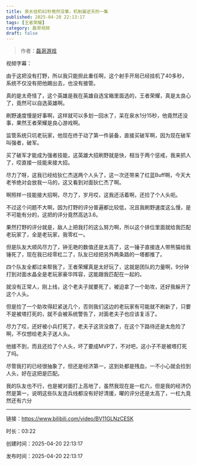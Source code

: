 ```yaml
---
title: 泉水挂机82秒竟然没事，机制最逆天的一集
published: 2025-04-20 22:13:17
tags: [王者荣耀]
category: 磊哥视频
draft: false
---
```



> 作者：[磊哥游戏](https://space.bilibili.com/268941858?spm_id_from=333.788.upinfo.head.click)

视频字幕：

由于这把没有打野，所以我只能担此重任啊，这个射手开局已经挂机了40多秒，系统不仅没有把他踢出去，也没有接管。

真的是太奇怪了，这个英雄是我在英雄自选宝箱里面选的，王者荣耀，真是太良心了，竟然可以自选英雄啊。

刷野速度慢是好事啊，这样就可以多划一回水了，呆在泉水1分15秒，他竟然还没事，果然王者荣耀是良心游戏啊。

监管系统只坑老玩家，他现在终于动了第一件装备，直接买破军啊，因为现在破军叫强者，破军。

买了破军才能成为强者技能，这英雄大招刷野就是快，相当于两个惩戒，我来抓人了，哎直接一技能来接大招。

尽力了呀，这我已经给狄仁杰送两个人头了，这一次还带来了红蓝Buff啊，今天大老爷绝对会放我一马的，这又看到对面狄仁杰了啊。

啊照样一技能接大招啊，尽力了，岁月哎，这我还活着啊，还捡了个人头呃。

不过这个问题不大啊，因为打野的评分普遍都比较低，况且我刷野速度这么慢，是不可能有分的，这把的评分竟然高达3.6。

果然打野的评分就是，敌人上把我打的这么努力啊，所以这个排位里面就给我匹配老玩家了，全是老玩家，我零杠一。

但是队友大顺风尽力了，钟无艳的数值还是太高了，这一锤子直接连人带熊猫给我锤死了，现在我已经零杠二了，队友已经把另外两条路的一塔都推了。

四个队友全都过来帮我了，王者荣耀真是太好玩了，这就是团队的力量啊，9分钟打到对面水晶全是老玩家豪华阵容，这能跟我匹配在一起的。

就没有正常人，刚上线，这个老夫子就要死了，被迫拿了一个助攻，还好我躲开了这个人头。

但是捡了一个助攻得赶紧送几个，否则我们这边的老玩家有可能就不刷新了，只要不是被塔打死的，就不会被系统警告了，对面老夫子也应该复活了。

尽力了哎，还好被小兵打死了，老夫子这货没救了，在这个下路待还是太危险了啊，不仅想给老夫子送人头。

他接不到，而且还捡了个人头，坏了要成MVP了，不对吧，这小子不是被塔打死了吗。

尽管我打的已经很抽象了，但还是经济第一，这到处都是残血，一不小心就会捡到人头，好在这把是匹配。

我的队友也不行，也是被对面打上高地了，虽然我现在是一杠六，但是我的经济仍然是第一，说明这些队友连兵线都没有好好清援，曜的评分还是太高了，一杠九竟然还有六分

---


链接：https://www.bilibili.com/video/BV11GLNzCESK



时长：03:22

创建时间：2025-04-20 22:13:17

发布时间：2025-04-20 22:13:17
